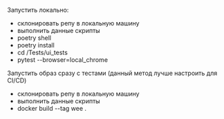 Запустить локально: 

- склонировать репу в локальную машину 
- выполнить данные скрипты 
- poetry shell 
- poetry install
- cd /Tests/ui_tests
- pytest --browser=local_chrome 


Запустить образ сразу с тестами (данный метод лучше настроить для CI/CD)

- склонировать репу в локальную машину 
- выполнить данные скрипты 
- docker build --tag wee . 
